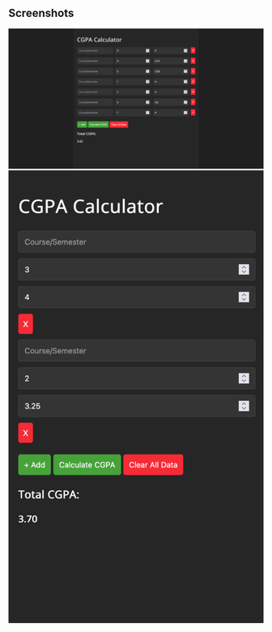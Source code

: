 ## Screenshots
<img src="images/ss-pc.png" alt="Screenshot 1" width="700">

<img src="images/ss-phone.png" alt="Screenshot 2" width="700">